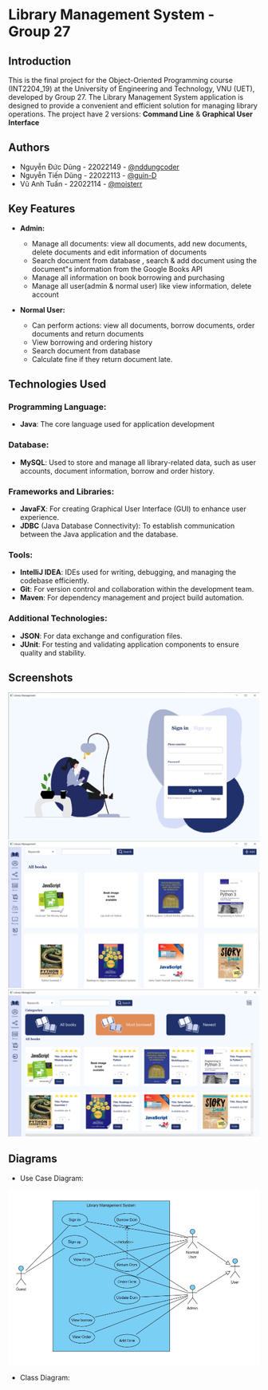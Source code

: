 
# Library Management System - Group 27
## Introduction

This is the final project for the Object-Oriented Programming course (INT2204_19) at the University of Engineering and Technology, VNU (UET), developed by Group 27. The Library Management System application is designed to provide a convenient and efficient solution for managing library operations. The project have 2 versions: **Command Line** & **Graphical User Interface**


## Authors

- Nguyễn Đức Dũng - 22022149 - [@nddungcoder](https://github.com/nddungcoder)
- Nguyễn Tiến Dũng - 22022113 - [@guin-D](https://github.com/guin-D)
- Vũ Anh Tuấn - 22022114 - [@moisterr](https://github.com/moisterr)


## Key Features

- **Admin:**
    - Manage all documents: view all documents, add new documents, delete documents and edit information of documents
    - Search document from database , search & add document using the document"s information from the Google Books API
    - Manage all information on book borrowing and purchasing
    - Manage all user(admin & normal user) like view information, delete account

- **Normal User:**
    - Can perform actions: view all documents, borrow documents, order documents and return documents
    - View borrowing and ordering history
    - Search document from database
    - Calculate fine if they return document late.

## Technologies Used

### Programming Language:
- **Java**: The core language used for application development

### Database:
- **MySQL**: Used to store and manage all library-related data, such as user accounts, document information, borrow and order history.

### Frameworks and Libraries:
- **JavaFX**: For creating Graphical User Interface (GUI) to enhance user experience.
- **JDBC** (Java Database Connectivity): To establish communication between the Java application and the database.

### Tools:
- **IntelliJ IDEA**: IDEs used for writing, debugging, and managing the codebase efficiently.
- **Git**: For version control and collaboration within the development team.
- **Maven**: For dependency management and project build automation.

### Additional Technologies:
- **JSON**: For data exchange and configuration files.
- **JUnit**: For testing and validating application components to ensure quality and stability.




## Screenshots

<div align="center">
  <img src="src/main/resources/LibraryManagement/ReadmeImage/screenshot1.jpg" alt="Sign in">
</div>

<div align="center">
  <img src="src/main/resources/LibraryManagement/ReadmeImage/screenshot2.jpg" alt="Resources">
</div>

<div align="center">
  <img src="src/main/resources/LibraryManagement/ReadmeImage/screenshot3.jpg" alt="Orders">
</div>



## Diagrams
- Use Case Diagram:
<div align="center">
  <img src="src/main/resources/LibraryManagement/ReadmeImage/UseCaseDiagram.jpg" alt="UseCaseDiagram">
</div>

- Class Diagram:
